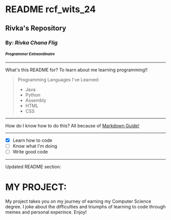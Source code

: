 # README rcf_wits_24
## Rivka's Repository
### By: _Rivka Chana Flig_
#### _<sup>Programmer Extraordinaire</sup>_
---
What's this README for?
To learn about me learning programming!!


>Programming Languages I've Learned:
>- Java 
>- Python
>- Assembly
>- HTML
>- CSS 

---

How do I know how to do this?
All because of [Markdown Guide!](https://www.markdownguide.org/extended-syntax/)

---

- [x] Learn how to code
- [ ] Know what I'm doing
- [ ] Write good code

---

Updated README section:
# MY PROJECT:
My project takes you on my journey of earning my Computer Science degree. I joke about the difficulties and triumphs of learning to code through memes and personal experince. Enjoy!